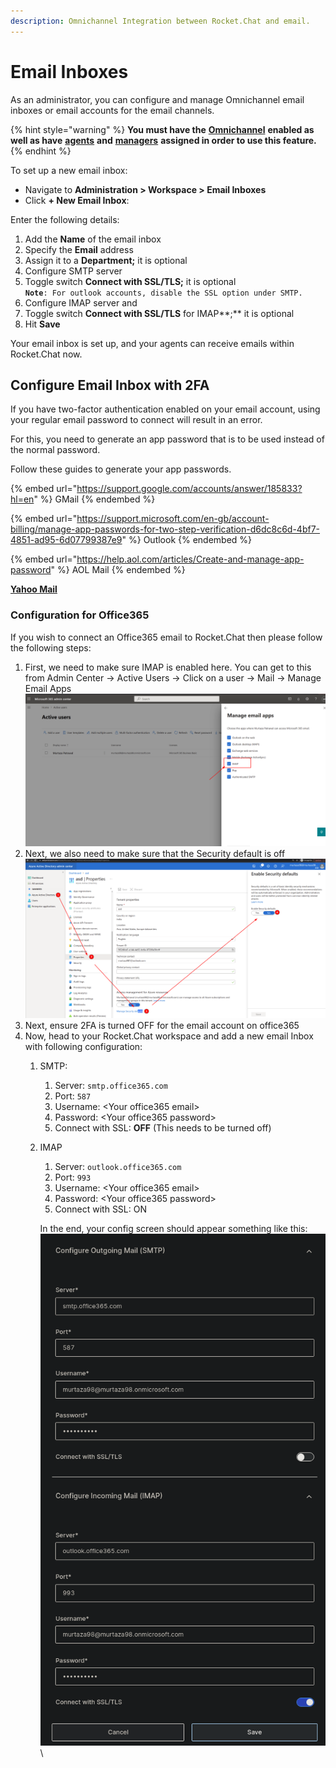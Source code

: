 ```yaml
---
description: Omnichannel Integration between Rocket.Chat and email.
---
```


# Email Inboxes

As an administrator, you can configure and manage Omnichannel email inboxes or email accounts for the email channels.

{% hint style="warning" %}
**You must have the** [**Omnichannel**](https://docs.rocket.chat/guides/administration/settings/omnichannel-admins-guide#enable-omnichannel) **enabled as well as have** [**agents**](../omnichannel/agents.md) **and** [**managers**](../omnichannel/managers.md) **assigned in order to use this feature.**
{% endhint %}

To set up a new email inbox:

* Navigate to **Administration > Workspace > Email Inboxes**
* Click **+ New Email Inbox**:

Enter the following details:

1. Add the **Name** of the email inbox
2. Specify the **Email** address
3. Assign it to a **Department;** it is optional
4. Configure SMTP server
5. Toggle switch **Connect with SSL/TLS;** it is optional\
   **`Note`**`: For outlook accounts, disable the SSL option under SMTP.`
6. Configure IMAP server and
7. Toggle switch **Connect with SSL/TLS** for IMAP\*\*;\*\* it is optional
8. Hit **Save**

Your email inbox is set up, and your agents can receive emails within Rocket.Chat now.

## Configure Email Inbox with 2FA

If you have two-factor authentication enabled on your email account, using your regular email password to connect will result in an error.

For this, you need to generate an app password that is to be used instead of the normal password.

Follow these guides to generate your app passwords.

{% embed url="https://support.google.com/accounts/answer/185833?hl=en" %}
GMail
{% endembed %}

{% embed url="https://support.microsoft.com/en-gb/account-billing/manage-app-passwords-for-two-step-verification-d6dc8c6d-4bf7-4851-ad95-6d07799387e9" %}
Outlook
{% endembed %}

{% embed url="https://help.aol.com/articles/Create-and-manage-app-password" %}
AOL Mail
{% endembed %}

[**Yahoo Mail**](https://help.yahoo.com/kb/generate-manage-third-party-passwords-sln15241.html)

### Configuration for Office365

If you wish to connect an Office365 email to Rocket.Chat then please follow the following steps:

1. First, we need to make sure IMAP is enabled here. You can get to this from Admin Center -> Active Users -> Click on a user -> Mail -> Manage Email Apps\
   ![](<../../.gitbook/assets/image (2) (2).png>)
2. Next, we also need to make sure that the Security default is off\
   ![](<../../.gitbook/assets/image (7).png>)
3. Next, ensure 2FA is turned OFF for the email account on office365
4. Now, head to your Rocket.Chat workspace and add a new email Inbox with following configuration:
   1. SMTP:&#x20;
      1. Server: `smtp.office365.com`
      2. Port: `587`
      3. Username: \<Your office365 email>
      4. Password: \<Your office365 password>
      5. Connect with SSL: **OFF** (This needs to be turned off)
   2.  IMAP

       1. Server: `outlook.office365.com`
       2. Port: `993`
       3. Username: \<Your office365 email>
       4. Password: \<Your office365 password>
       5. Connect with SSL: ON

       In the end, your config screen should appear something like this:\
       ![](<../../.gitbook/assets/image (1) (2).png>)\
